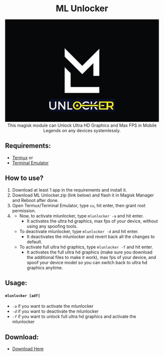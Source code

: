 <h1 align="center"> ML Unlocker </h1>
<p align="center"><img src="https://github.com/preparetodietm/ml_unlocker/blob/v1.0/.github/mlunlocker.jpg"> This magisk module can Unlock Ultra HD Graphics and Max FPS in Mobile Legends on any devices systemlessly.
</p>

## Requirements:
- [Termux](https://f-droid.org/en/packages/com.termux/) or
- [Terminal Emulator](https://play.google.com/store/apps/details?id=jackpal.androidterm)

## How to use?

1. Download at least 1 app in the requirements and install it.
2. Download ML Unlocker.zip (link below) and flash it in Magisk Manager and Reboot after done.
3. Open Termux/Terminal Emulator, type `su`, hit enter, then grant root permission.
4. - Now, to activate mlunlocker, type `mlunlocker -a` and hit enter.
     - It activates the ultra hd graphics, max fps of your device, without using any spoofing tools.
   - To deactivate mlunlocker, type `mlunlocker -d` and hit enter.
     - It deactivates the mlunlocker and revert back all the changes to default.
   - To activate full ultra hd graphics, type `mlunlocker -f` and hit enter.
     - It activates the full ultra hd graphics (make sure you download the additional files to make it work), max fps of your device, and spoof your device model so you can switch back to ultra hd graphics anytime.

## Usage:
#### `mlunlocker [adf]` <br/>
- *`-a`* if you want to activate the mlunlocker
- *`-d`* if you want to deactivate the mlunlocker
- *`-f`* if you want to unlock full ultra hd graphics and activate the mlunlocker

## Download:
- [Download Here](https://www.pling.com/p/1653584/)
